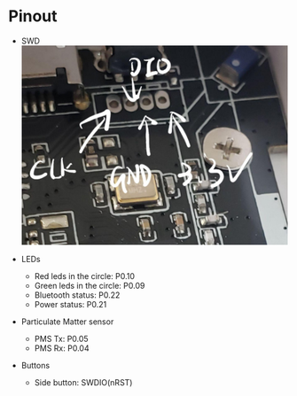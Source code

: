 # Pinout

* SWD
![SWD](PINOUT-SWD.jpg)

* LEDs
  * Red leds in the circle: P0.10
  * Green leds in the circle: P0.09
  * Bluetooth status: P0.22
  * Power status: P0.21

* Particulate Matter sensor 
  * PMS Tx: P0.05
  * PMS Rx: P0.04

* Buttons
  * Side button: SWDIO(nRST)
